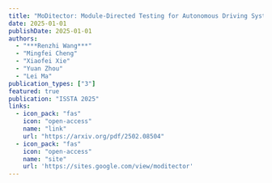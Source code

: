 ```yaml
---
title: "MoDitector: Module-Directed Testing for Autonomous Driving Systems"
date: 2025-01-01
publishDate: 2025-01-01
authors:
  - "***Renzhi Wang***"
  - "Mingfei Cheng"
  - "Xiaofei Xie"
  - "Yuan Zhou"
  - "Lei Ma"
publication_types: ["3"]
featured: true
publication: "ISSTA 2025"
links:
  - icon_pack: "fas"
    icon: "open-access"
    name: "link"
    url: "https://arxiv.org/pdf/2502.08504"
  - icon_pack: "fas"
    icon: "open-access"
    name: "site"
    url: 'https://sites.google.com/view/moditector'
---
```

